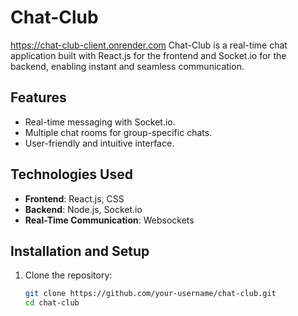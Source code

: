 # Chat-Club
https://chat-club-client.onrender.com
Chat-Club is a real-time chat application built with React.js for the frontend and Socket.io for the backend, enabling instant and seamless communication.

## Features
- Real-time messaging with Socket.io.
- Multiple chat rooms for group-specific chats.
- User-friendly and intuitive interface.

## Technologies Used
- **Frontend**: React.js, CSS
- **Backend**: Node.js, Socket.io
- **Real-Time Communication**: Websockets

## Installation and Setup
1. Clone the repository:
   ```bash
   git clone https://github.com/your-username/chat-club.git
   cd chat-club
